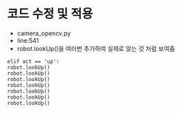 # 코드 수정 및 적용

- camera_opencv.py
- line:541
- robot.lookUp()을 여러번 추가하여 실제로 앉는 것 처럼 보여줌
```
elif act == 'up':
robot.lookUp()
robot.lookUp()
robot.lookUp()
robot.lookUp()
robot.lookUp()
robot.lookUp()
robot.lookUp()
```